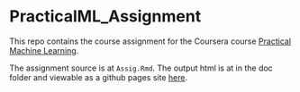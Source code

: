 # PracticalML_Assignment

This repo contains the course assignment for the Coursera course [Practical Machine Learning](https://www.coursera.org/learn/practical-machine-learning/home/welcome).

The assignment source is at `Assig.Rmd`. The output html is at in the doc folder
and viewable as a github pages site [here](https://izakmarais.github.io/PracticalML_Assignment/).
